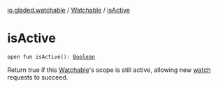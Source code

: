 [io.gladed.watchable](../index.md) / [Watchable](index.md) / [isActive](./is-active.md)

# isActive

`open fun isActive(): `[`Boolean`](https://kotlinlang.org/api/latest/jvm/stdlib/kotlin/-boolean/index.html)

Return true if this [Watchable](index.md)'s scope is still active, allowing new [watch](watch.md) requests to succeed.

